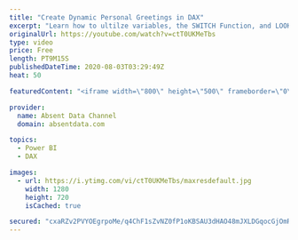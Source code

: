 ```yaml
---
title: "Create Dynamic Personal Greetings in DAX"
excerpt: "Learn how to ultilze variables, the SWITCH Function, and LOOKUPVALUE to create a dynamic personal greeting on each report that could make someone's day"
originalUrl: https://youtube.com/watch?v=ctT0UKMeTbs
type: video
price: Free
length: PT9M15S
publishedDateTime: 2020-08-03T03:29:49Z
heat: 50

featuredContent: "<iframe width=\"800\" height=\"500\" frameborder=\"0\" src=\"https://www.youtube.com/embed/ctT0UKMeTbs\" allow=\"accelerometer; autoplay; encrypted-media; gyroscope; picture-in-picture\" allowfullscreen></iframe>"

provider:
  name: Absent Data Channel
  domain: absentdata.com

topics:
  - Power BI
  - DAX

images:
  - url: https://i.ytimg.com/vi/ctT0UKMeTbs/maxresdefault.jpg
    width: 1280
    height: 720
    isCached: true

secured: "cxaRZv2PVYOEgrpoMe/q4ChF1sZvNZ0fP1oKBSAU3dHAO48mJXLDGqocGjOmRBKsZ71ZuCSmnOdjfUt5JcupA7x7MI7C863CxlmLdpPtkljqCrUFD+1eY1G+jBqnqqfhkLJXmOyIO9ieLcJm6JIq6FLbjulVUDNEZwydPK/sknni4tEEUzvBoaafcRacqIMAcRpe24iLBl4z1ZVsoEHu7ElFg0IeylBJaV+YzGuJHAEXuLrS5NyO070okpt8QX3Qb+EdrGJ4VUr7rglcQfpHVFD0tTnSopLzQzfaqN1af35kn+d6efRJjdbOCSrw5wQKz4rnUsiyDttAJxTB41UA1yzLIJG0hysl4lGVN1H+IUZr+4yLX+WCjydIOFCzDzkRoJMM3LCaRFNDtS0Y3QBWG1rWXSLz0o96TuhzKtNGgAQ=;SH//ficWydrgbTJz3kYocw=="
---
```



